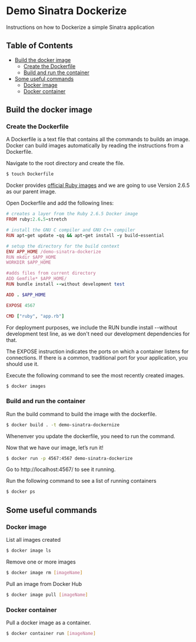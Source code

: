 # Demo Sinatra Dockerize

Instructions on how to Dockerize a simple Sinatra application

## Table of Contents

  - [Build the docker image](#build-the-docker-image)
    - [Create the Dockerfile](#create-the-dockerfile)
    - [Build and run the container](#build-and-run-the-container)
  - [Some useful commands](#Some-useful-commands)
      - [Docker image](#Docker-image)
      - [Docker container](#Docker-container)

## Build the docker image

### Create the Dockerfile

A Dockerfile is a text file that contains all the commands to builds an image. Docker can build images automatically by reading the instructions from a Dockerfile.

Navigate to the root directory and create the file.

```sh
$ touch Dockerfile
```

Docker provides [official Ruby images](https://github.com/docker-library/ruby/tree/995719add69339b78bd8cde46183b4902b761add) and we are going to use Version 2.6.5 as our parent image.

Open Dockerfile and add the following lines:

```ruby
# creates a layer from the Ruby 2.6.5 Docker image
FROM ruby:2.6.5-stretch

# install the GNU C compiler and GNU C++ compiler
RUN apt-get update -qq && apt-get install -y build-essential

# setup the directory for the build context
ENV APP_HOME /demo-sinatra-dockerize
RUN mkdir $APP_HOME
WORKDIR $APP_HOME

#adds files from current directory
ADD Gemfile* $APP_HOME/
RUN bundle install --without development test

ADD . $APP_HOME

EXPOSE 4567

CMD ["ruby", "app.rb"]
```

For deployment purposes, we include the RUN bundle install --without development test line, as we don't need our development dependencies for that.

The EXPOSE instruction indicates the ports on which a container listens for connections. If there is a common, traditional port for your application, you should use it.

Execute the following command to see the most recently created images.

```sh
$ docker images
```

### Build and run the container

Run the build command to build the image with the dockerfile.  

```sh
$ docker build . -t demo-sinatra-dockernize
```

Whenenver you update the dockerfile, you need to run the command.

Now that we have our image, let’s run it!

```sh
$ docker run -p 4567:4567 demo-sinatra-dockerize
```
Go to http://localhost:4567/ to see it running.

Run the following command to see a list of running containers
```sh
$ docker ps
```

## Some useful commands

### Docker image

List all images created

```sh
$ docker image ls
```

Remove one or more images

```sh
$ docker image rm [imageName]
```

Pull an image from Docker Hub

```sh
$ docker image pull [imageName]
```

### Docker container

Pull a docker image as a container. 

```sh
$ docker container run [imageName]
```